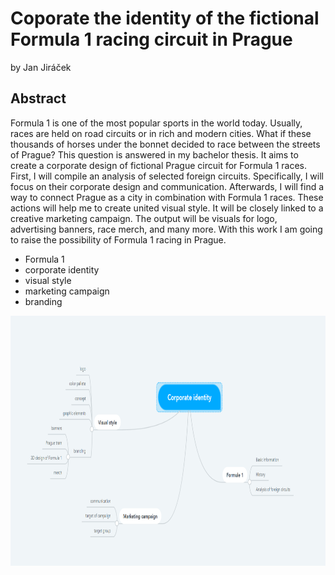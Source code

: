 # Coporate the identity of the fictional Formula 1 racing circuit in Prague

by Jan Jiráček

## Abstract

Formula 1 is one of the most popular sports in the world today. Usually, races are held on road circuits or in rich and modern cities. What if these thousands of horses under the bonnet decided to race between the streets of Prague? This question is answered in my bachelor thesis. It aims to create a corporate design of fictional Prague circuit for Formula 1 races. First, I will compile an analysis of selected foreign circuits. Specifically, I will focus on their corporate design and communication. Afterwards, I will find a way to connect Prague as a city in combination with Formula 1 races. These actions will help me to create united visual style. It will be closely linked to a creative marketing campaign. The output will be visuals for logo, advertising banners, race merch, and many more. With this work I am going to raise the possibility of Formula 1 racing in Prague.

- Formula 1
- corporate identity
- visual style
- marketing campaign
- branding


<img src="images/mindmap.png" 
     width="550" 
     height="400" />
